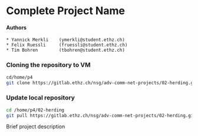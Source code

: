 # Complete Project Name

#### Authors
    * Yannick Merkli    (ymerkli@student.ethz.ch)
    * Felix Ruessli     (fruessli@student.ethz.ch)
    * Tim Bohren        (tbohren@student.ethz.ch)

### Cloning the repository to VM

```bash
cd/home/p4
git clone https://gitlab.ethz.ch/nsg/adv-comm-net-projects/02-herding.git
```

### Update local repository

```bash
cd /home/p4/02-herding
git pull https://gitlab.ethz.ch/nsg/adv-comm-net-projects/02-herding.git
```

Brief project description